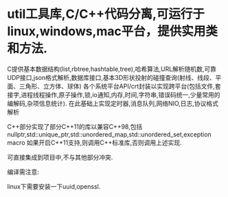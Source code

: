 # util工具库,C/C++代码分离,可运行于linux,windows,mac平台，提供实用类和方法.

C提供基本数据结构(list,rbtree,hashtable,tree),哈希算法,URL解析随机数,可靠UDP接口,json格式解析,数据库接口,基本3D形状投射的碰撞查询(射线、线段、平面、三角形、立方体、球体)
各个系统平台API/crt封装以实现跨平台(包括文件,套接字,进程线程操作,原子操作,锁,io通知,内存,时间,字符串,错误码统一,少量常用的编解码,杂项信息统计).
在此基础上实现定时器,消息队列,网络NIO,日志,协议格式解析

C++部分实现了部分C++11的库以兼容C++98,包括nullptr,std::unique_ptr,std::unordered_map,std::unordered_set,exception macro
如果开启C++11支持,则调用C++标准库,否则调用上述实现.

可直接集成到项目中,不与其他部分冲突.

编译需注意:

linux下需要安装一下uuid,openssl.
